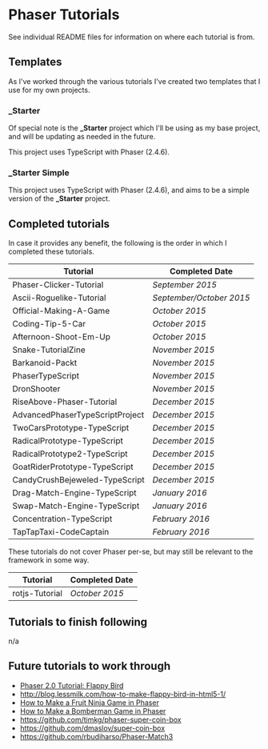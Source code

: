 # Phaser Tutorials

See individual README files for information on where each tutorial is from.

## Templates

As I've worked through the various tutorials I've created two templates that I use for my own projects.

### _Starter

Of special note is the **_Starter** project which I'll be using as my base project, and will be updating as needed in the future.

This project uses TypeScript with Phaser (2.4.6).

### _Starter Simple

This project uses TypeScript with Phaser (2.4.6), and aims to be a simple version of the **_Starter** project.

## Completed tutorials

In case it provides any benefit, the following is the order in which I completed these tutorials.

| Tutorial | Completed Date |
|---|---|
| Phaser-Clicker-Tutorial | *September 2015* |
| Ascii-Roguelike-Tutorial | *September/October 2015* |
| Official-Making-A-Game | *October 2015* |
| Coding-Tip-5-Car | *October 2015* |
| Afternoon-Shoot-Em-Up | *October 2015* |
| Snake-TutorialZine | *November 2015* |
| Barkanoid-Packt | *November 2015* |
| PhaserTypeScript | *November 2015* |
| DronShooter | *November 2015* |
| RiseAbove-Phaser-Tutorial | *December 2015* |
| AdvancedPhaserTypeScriptProject | *December 2015* |
| TwoCarsPrototype-TypeScript | *December 2015* |
| RadicalPrototype-TypeScript | *December 2015* |
| RadicalPrototype2-TypeScript | *December 2015* |
| GoatRiderPrototype-TypeScript | *December 2015* |
| CandyCrushBejeweled-TypeScript | *December 2015* |
| Drag-Match-Engine-TypeScript | *January 2016* |
| Swap-Match-Engine-TypeScript | *January 2016* |
| Concentration-TypeScript | *February 2016* |
| TapTapTaxi-CodeCaptain | *February 2016* |

These tutorials do not cover Phaser per-se, but may still be relevant to the framework in some way.

| Tutorial | Completed Date |
|---|---|
| rotjs-Tutorial | *October 2015* |

## Tutorials to finish following

n/a

## Future tutorials to work through

- [Phaser 2.0 Tutorial: Flappy Bird](http://www.codevinsky.com/phaser-2-0-tutorial-flappy-bird-part-1/)
- http://blog.lessmilk.com/how-to-make-flappy-bird-in-html5-1/
- [How to Make a Fruit Ninja Game in Phaser](https://gamedevacademy.org/how-to-make-a-fruit-ninja-game-in-phaser-part-1/)
- [How to Make a Bomberman Game in Phaser](https://gamedevacademy.org/how-to-make-a-bomberman-game-in-phaser-part-1/)
- https://github.com/timkg/phaser-super-coin-box
- https://github.com/dmaslov/super-coin-box
- https://github.com/rbudiharso/Phaser-Match3

